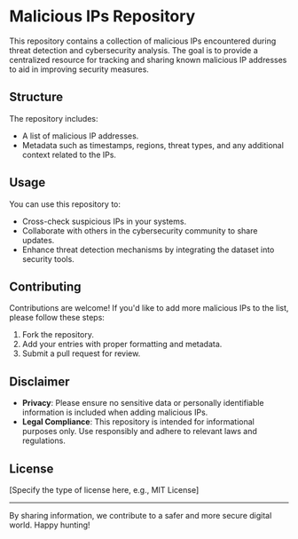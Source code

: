 # Malicious IPs Repository

This repository contains a collection of malicious IPs encountered during threat detection and cybersecurity analysis. The goal is to provide a centralized resource for tracking and sharing known malicious IP addresses to aid in improving security measures.

## Structure
The repository includes:
- A list of malicious IP addresses.
- Metadata such as timestamps, regions, threat types, and any additional context related to the IPs.

## Usage
You can use this repository to:
- Cross-check suspicious IPs in your systems.
- Collaborate with others in the cybersecurity community to share updates.
- Enhance threat detection mechanisms by integrating the dataset into security tools.

## Contributing
Contributions are welcome! If you'd like to add more malicious IPs to the list, please follow these steps:
1. Fork the repository.
2. Add your entries with proper formatting and metadata.
3. Submit a pull request for review.

## Disclaimer
- **Privacy**: Please ensure no sensitive data or personally identifiable information is included when adding malicious IPs.
- **Legal Compliance**: This repository is intended for informational purposes only. Use responsibly and adhere to relevant laws and regulations.

## License
[Specify the type of license here, e.g., MIT License]

---

By sharing information, we contribute to a safer and more secure digital world. Happy hunting!
